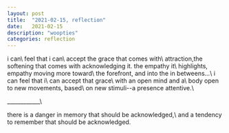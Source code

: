 ```yaml
---
layout: post
title:  "2021-02-15, reflection"
date:   2021-02-15
description: "woopties"
categories: reflection
---
```

i can\\
feel that i can\\
accept the grace that comes with\\
attraction,the softening that comes with acknowledging it. the empathy it\\
highlights, empathy moving more toward\\
the forefront, and into the in betweens...\\
i can feel that i\\
can accept that grace\\
with an open mind and a\\
body open to new movements, based\\
on new stimuli--a presence attentive.\\

____________\\

there is a danger in memory that should be acknowledged,\\
and a tendency to remember that should be acknowledged.
